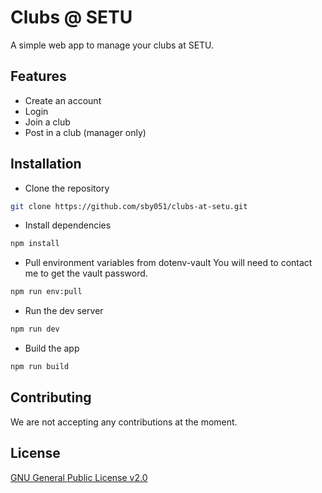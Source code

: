 # Clubs @ SETU

A simple web app to manage your clubs at SETU.

## Features
- Create an account
- Login
- Join a club
- Post in a club (manager only)
  
## Installation
- Clone the repository
```bash
git clone https://github.com/sby051/clubs-at-setu.git
```

- Install dependencies
```bash
npm install
```

- Pull environment variables from dotenv-vault
You will need to contact me to get the vault password.
```bash
npm run env:pull
```

- Run the dev server
```bash
npm run dev
```

- Build the app
```bash
npm run build
```

## Contributing
We are not accepting any contributions at the moment.

## License
[GNU General Public License v2.0](https://opensource.org/license/gpl-2-0/)
